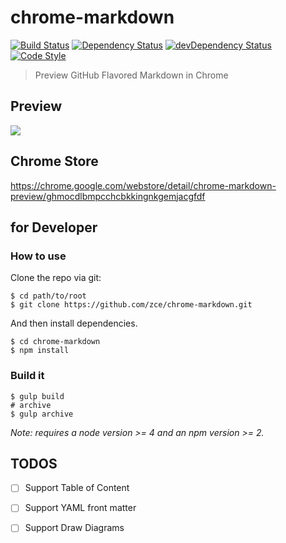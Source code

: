 # chrome-markdown

[![Build Status][travis-image]][travis-url]
[![Dependency Status][dependency-image]][dependency-url]
[![devDependency Status][devdependency-image]][devdependency-url]
[![Code Style][style-image]][style-url]

> Preview GitHub Flavored Markdown in Chrome

## Preview

![](https://user-images.githubusercontent.com/6166576/47211541-4b986a80-d3c8-11e8-8922-accb6e4f27b5.png)

## Chrome Store

https://chrome.google.com/webstore/detail/chrome-markdown-preview/ghmocdlbmpcchcbkkingnkgemjacgfdf

## for Developer

### How to use

Clone the repo via git:

```shell
$ cd path/to/root
$ git clone https://github.com/zce/chrome-markdown.git
```

And then install dependencies.

```shell
$ cd chrome-markdown
$ npm install
```

### Build it

```shell
$ gulp build
# archive
$ gulp archive
```

*Note: requires a node version >= 4 and an npm version >= 2.*

## TODOS

- [ ] Support Table of Content
- [ ] Support YAML front matter
- [ ] Support Draw Diagrams



[travis-image]: https://img.shields.io/travis/zce/chrome-markdown/master.svg
[travis-url]: https://travis-ci.org/zce/chrome-markdown
[dependency-image]: https://img.shields.io/david/zce/chrome-markdown.svg
[dependency-url]: https://david-dm.org/zce/chrome-markdown
[devdependency-image]: https://img.shields.io/david/dev/zce/chrome-markdown.svg
[devdependency-url]: https://david-dm.org/zce/chrome-markdown?type=dev
[style-image]: https://img.shields.io/badge/code%20style-standard-brightgreen.svg
[style-url]: http://standardjs.com/
